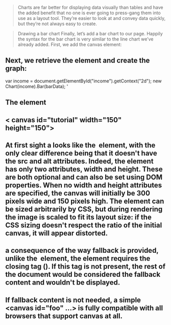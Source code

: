 >Charts are far better for displaying data visually than tables and have the added benefit that no one is ever going to press-gang them into use as a layout tool. They’re easier to look at and convey data quickly, but they’re not always easy to create.


 

>Drawing a bar chart
Finally, let’s add  a bar chart to our page. Happily the syntax for the bar chart is very similar to the line chart we’ve already added. First, we add the canvas element:

## <canvas id="income" width="600" height="400"></canvas>
 ## Next, we retrieve the element and create the graph:

var income = document.getElementById("income").getContext("2d");
new Chart(income).Bar(barData);
'

## The <canvas> element
## < canvas id="tutorial" width="150" height="150"></canvas>
## At first sight a <canvas> looks like the <img> element, with the only clear difference being that it doesn't have the src and alt attributes. Indeed, the <canvas> element has only two attributes, width and height. These are both optional and can also be set using DOM properties. When no width and height attributes are specified, the canvas will initially be 300 pixels wide and 150 pixels high. The element can be sized arbitrarily by CSS, but during rendering the image is scaled to fit its layout size: if the CSS sizing doesn't respect the ratio of the initial canvas, it will appear distorted.

## a consequence of the way fallback is provided, unlike the <img> element, the <canvas> element requires the closing tag (</canvas>). If this tag is not present, the rest of the document would be considered the fallback content and wouldn't be displayed.

## If fallback content is not needed, a simple <canvas id="foo" ...></canvas> is fully compatible with all browsers that support canvas at all.